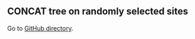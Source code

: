 ## CONCAT tree on randomly selected sites

Go to [GitHub directory](https://github.com/biocore/wol/tree/master/data/trees/concat/rand).
